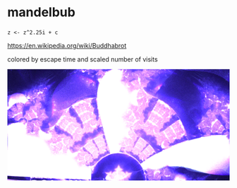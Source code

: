 # mandelbub

`z <- z^2.25i + c`

https://en.wikipedia.org/wiki/Buddhabrot

colored by escape time and scaled number of visits

![Mandelbuddha](assets/out.png)